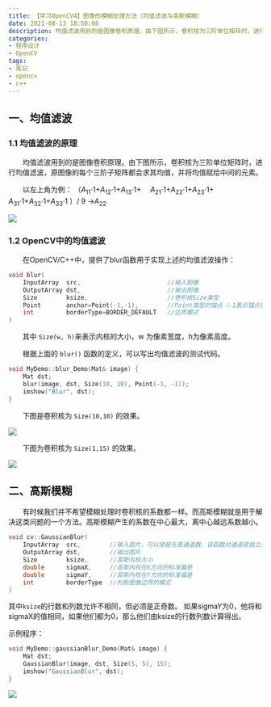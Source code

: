 ```yaml
---
title: 【学习OpenCV4】图像的模糊处理方法（均值滤波与高斯模糊）
date: 2021-08-13 18:50:08
description: 均值滤波用到的是图像卷积原理。由下图所示，卷积核为三阶单位矩阵时，进行均值滤波，原图像的每个三阶子矩阵都会求其均值，并将均值赋给中间的元素。
categories:
- 程序设计
- OpenCV
tags:
- 笔记
- opencv
- c++
---
```


## 一、均值滤波

### 1.1 均值滤波的原理
&emsp;&emsp;均值滤波用到的是图像卷积原理。由下图所示，卷积核为三阶单位矩阵时，进行均值滤波，原图像的每个三阶子矩阵都会求其均值，并将均值赋给中间的元素。

&emsp;&emsp;以左上角为例：
（$A_{11}$·1+$A_{12}$·1+$A_{13}$·1+
 &emsp;$A_{21}$·1+$A_{22}$·1+$A_{23}$·1+
&emsp;$A_{31}$·1+$A_{32}$·1+$A_{33}$·1 ）/  9 ->$A_{22}$

![](https://gitee.com/huffiema/pictures/raw/master/image/202112231920160-opencv-notes14-1.png)



### 1.2 OpenCV中的均值滤波
&emsp;&emsp;在OpenCV/C++中，提供了blur函数用于实现上述的均值滤波操作：
```cpp
void blur(
	InputArray 	src,						//输入图像
	OutputArray dst,						//输出图像
	Size 		ksize,						//卷积核Size类型
	Point 		anchor=Point(-1,-1),		//Point类型的锚点（-1表示锚点在核中心）
	int 		borderType=BORDER_DEFAULT	//边界模式
)
```
&emsp;&emsp;其中 `Size(w, h)`来表示内核的大小，w 为像素宽度，h为像素高度。


&emsp;&emsp;根据上面的 `blur()` 函数的定义，可以写出均值滤波的测试代码。

```cpp
void MyDemo::blur_Demo(Mat& image) {
	Mat dst;
	blur(image, dst, Size(10, 10), Point(-1, -1));
	imshow("Blur", dst);
}
```
&emsp;&emsp;下图是卷积核为 `Size(10,10)` 的效果。

![](https://gitee.com/huffiema/pictures/raw/master/image/202112231920250-opencv-notes14-2.png)

&emsp;&emsp;下图为卷积核为 `Size(1,15)` 的效果。

![](https://gitee.com/huffiema/pictures/raw/master/image/202112231921584-opencv-notes14-3.png)




## 二、高斯模糊
&emsp;&emsp;有时候我们并不希望模糊处理时卷积核的系数都一样。而高斯模糊就是用于解决这类问题的一个方法。高斯模糊产生的系数在中心最大，离中心越远系数越小。

```cpp
void cv::GaussianBlur(
	InputArray 	src,		//输入图片，可以使是任意通道数，该函数对通道是独立处理的
	OutputArray dst,		//输出图片
	Size 		ksize,		//高斯内核大小
	double 		sigmaX,		//高斯内核在X方向的标准偏差
	double 		sigmaY,		//高斯内核在Y方向的标准偏差
	int 		borderType	//判断图像边界的模式
)
```
其中`ksize`的行数和列数允许不相同，但必须是正奇数。
如果sigmaY为0，他将和sigmaX的值相同，如果他们都为0，那么他们由ksize的行数列数计算得出。

示例程序：
```cpp
void MyDemo::gaussianBlur_Demo(Mat& image) {
	Mat dst;
	GaussianBlur(image, dst, Size(5, 5), 15);
	imshow("GaussianBlur", dst);
}

```
![](https://gitee.com/huffiema/pictures/raw/master/image/202112231921544-opencv-notes14-4.png)
